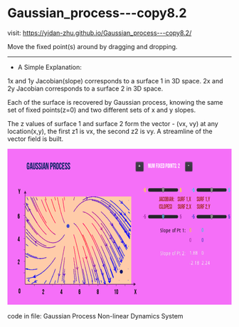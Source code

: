 # Gaussian_process---copy8.2

visit: https://yidan-zhu.github.io/Gaussian_process---copy8.2/

Move the fixed point(s) around by dragging and dropping.

------------------------

- A Simple Explanation:

1x and 1y Jacobian(slope) corresponds to a surface 1 in 3D space. 2x and 2y Jacobian corresponds to a surface 2 in 3D space. 

Each of the surface is recovered by Gaussian process, knowing the same set of fixed points(z=0) and two different sets of x and y slopes. 

The z values of surface 1 and surface 2 form the vector - (vx, vy) at any location(x,y), the first z1 is vx, the second z2 is vy. A streamline of the vector field is built. 

<img src="https://github.com/Yidan-Zhu/Gaussian_process---copy8.2/blob/main/pic.png?raw=true" width=600 height=350>

code in file: Gaussian Process Non-linear Dynamics System

